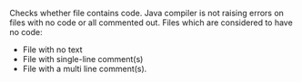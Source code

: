 <div>

Checks whether file contains code. Java compiler is not raising errors
on files with no code or all commented out. Files which are considered
to have no code:

</div>

- File with no text
- File with single-line comment(s)
- File with a multi line comment(s).
